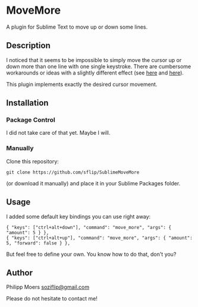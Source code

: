 MoveMore
========

A plugin for Sublime Text to move up or down some lines.



Description
-----------

I noticed that it seems to be impossible to simply move the cursor up or down more than one line with one single keystroke. There are cumbersome workarounds or ideas with a slightly different effect (see [here](http://superuser.com/questions/490095/in-sublime-text-2-how-do-i-make-a-key-mapping-to-move-the-cursor-up-or-down-mul) and [here](http://tonyspiro.com/sublime-text-key-binding-to-move-multiple-lines/)).

This plugin implements exactly the desired cursor movement.



Installation
------------

### Package Control

I did not take care of that yet. Maybe I will.

### Manually

Clone this repository:

`git clone https://github.com/sflip/SublimeMoveMore`

(or download it manually) and place it in your Sublime Packages folder.



Usage
-----

I added some default key bindings you can use right away:

```
{ "keys": ["ctrl+alt+down"], "command": "move_more", "args": { "amount": 5 } },
{ "keys": ["ctrl+alt+up"], "command": "move_more", "args": { "amount": 5, "forward": false } },

```

But feel free to define your own. You know how to do that, don't you?



Author
------

Philipp Moers <soziflip@gmail.com>

Please do not hesitate to contact me!


